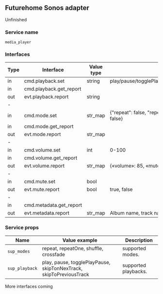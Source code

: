 ## Futurehome Sonos adapter
Unfinished

### Service name

`media_player`

### Interfaces

Type        | Interface                 | Value type        | Description
------------|---------------------------|-------------------|-------
in          | cmd.playback.set          | string            | play/pause/togglePlayPause/skipToNextTrack/skipToPreviousTrack
in          | cmd.playback.get_report   |                   |
out         | evt.playback.report       | string            |
-|||
in          | cmd.mode.set              | str_map           | {"repeat": false, "repeatOne": false, "crossfade": false, "shuffle": false}
in          | cmd.mode.get_report       |                   | 
out         | evt.mode.report           | str_map           |
-|||
in          | cmd.volume.set            | int               | 0-100
in          | cmd.volume.get_report     |                   |
out         | evt.volume.report         | str_map           | {«volume»: 85, «muted»: false}
-|||
in          | cmd.mute.set              | bool              |
out         | evt.mute.report           | bool              | true, false
-|||
in          | cmd.metadata.get_report   |                   | 
out         | evt.metadata.report       | str_map           | Album name, track name, imageUrl, artist etc. 

### Service props

Name           | Value example                                                      | Description
---------------|--------------------------------------------------------------------|-------
`sup_modes`    | repeat, repeatOne, shuffle, crossfade                              | supported modes. 
`sup_playback` | play, pause, togglePlayPause, skipTonNexTrack, skipToPreviousTrack | supported playbacks. 

More interfaces coming
